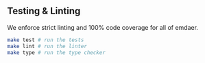 ## Testing & Linting

We enforce strict linting and 100% code coverage for all of emdaer.

```sh
make test # run the tests
make lint # run the linter
make type # run the type checker
```
